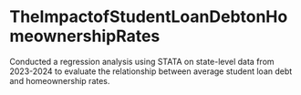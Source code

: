 # TheImpactofStudentLoanDebtonHomeownershipRates

Conducted a regression analysis using STATA on state-level data from 2023-2024 to evaluate the relationship between average student loan debt and homeownership rates.
